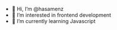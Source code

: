 - 👋 Hi, I’m @hasamenz
- 👀 I’m interested in frontend development
- 🌱 I’m currently learning Javascript


<!---
hasamenz/hasamenz is a ✨ special ✨ repository because its `README.md` (this file) appears on your GitHub profile.
You can click the Preview link to take a look at your changes.
--->

